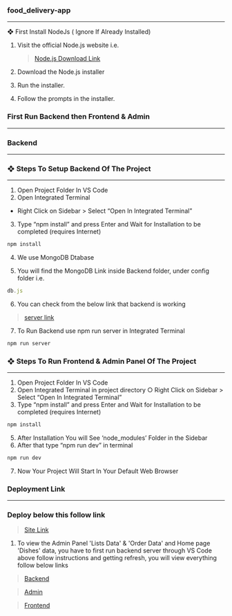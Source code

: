 ### food_delivery-app
---

❖ First Install NodeJs ( Ignore If Already Installed)

1. Visit the official Node.js website i.e.

   >[Node.js Download Link](https://nodejs.org/en/download/)
   
3. Download the Node.js installer
   
4. Run the installer.
  
5. Follow the prompts in the installer.

### First Run Backend then Frontend & Admin

---
### Backend

---

### ❖ Steps To Setup Backend Of The Project

---

1. Open Project Folder In VS Code
2. Open Integrated Terminal
- Right Click on Sidebar > Select “Open In Integrated
Terminal”
3. Type “npm install” and press Enter and Wait for
Installation to be completed (requires Internet)

```bash
npm install
```

4. We use MongoDB Dtabase

5. You will find the MongoDB Link inside Backend folder, under config folder i.e.

```js
db.js
```

6. You can check from the below link that backend is working

> [server link](http://localhost:4000)

7. To Run Backend use npm run server in Integrated Terminal

```bash
npm run server
```

### ❖ Steps To Run Frontend & Admin Panel Of The Project

---

1. Open Project Folder In VS Code
2. Open Integrated Terminal in project directory
○ Right Click on Sidebar > Select “Open In Integrated
Terminal”
3. Type “npm install” and press Enter and Wait for
Installation to be completed (requires Internet)

```bash
npm install
```

5. After Installation You will See ‘node_modules’ Folder in
the Sidebar
6. After that type “npm run dev” in terminal

   

```bash
npm run dev
```

7. Now Your Project Will Start In Your Default Web Browser

### Deployment Link

---

### Deploy below this follow link

> [Site Link](https://render.com/)

1. To view the Admin Panel 'Lists Data' & 'Order Data' and Home page 'Dishes' data, you have to first run backend server through VS Code above follow instructions and getting refresh, you will view everything follow below links

> [Backend](https://food-delivery-app-backend-8kcx.onrender.com)

> [Admin](https://food-delivery-app-admin-ljtd.onrender.com)

> [Frontend](https://food-delivery-app-frontend-pml3.onrender.com)
